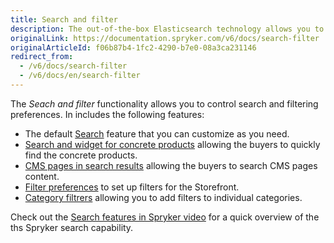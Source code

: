 ```yaml
---
title: Search and filter
description: The out-of-the-box Elasticsearch technology allows you to include full-text search, autosuggest and autocomplete.
originalLink: https://documentation.spryker.com/v6/docs/search-filter
originalArticleId: f06b87b4-1fc2-4290-b7e0-08a3ca231146
redirect_from:
  - /v6/docs/search-filter
  - /v6/docs/en/search-filter
---
```


The *Seach and filter* functionality allows you to control search and filtering preferences. In includes the following features: 

* The default [Search](/docs/scos/dev/features/202009.0/search-and-filter/search.html) feature that you can customize as you need.
* [Search and widget for concrete products](/docs/scos/dev/features/202009.0/search-and-filter/search.html-widget-for-concrete-products) allowing the buyers to quickly find the concrete products.
* [CMS pages in search results](/docs/scos/dev/features/202009.0/cms/cms-feature-overview/cms-pages-in-search-results.html) allowing the buyers to search CMS pages content.
* [Filter preferences](/docs/scos/dev/features/202009.0/category-management/category-management-feature-overview.html) to set up filters for the Storefront.
* [Category filtrers](/docs/scos/dev/features/202009.0/search-and-filter/category-filters.html) allowing you to add filters to individual categories.


Check out the [Search features in Spryker video](https://training.spryker.com/pages/spryker-tv?wchannelid=papy2tx2f6&wmediaid=u30c0bmd1m) for a quick overview of the ths Spryker search capability.
   
